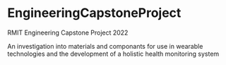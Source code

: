 # EngineeringCapstoneProject

RMIT Engineering Capstone Project 2022

An investigation into materials and componants for use in wearable technologies and the development of a holistic health monitoring system

